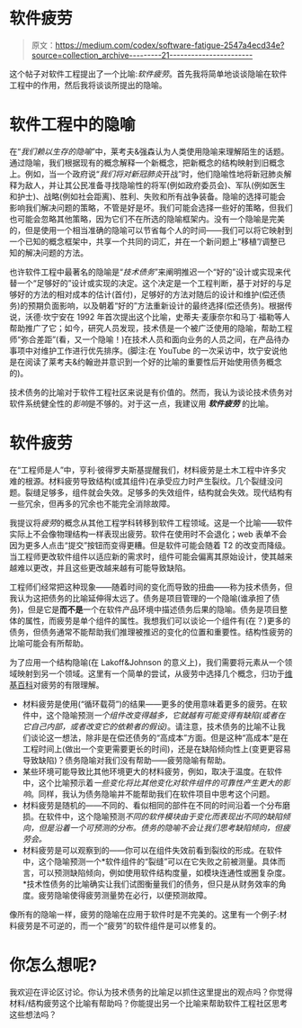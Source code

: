 # 软件疲劳

> 原文：<https://medium.com/codex/software-fatigue-2547a4ecd34e?source=collection_archive---------21----------------------->

这个帖子对软件工程提出了一个比喻:*软件疲劳*。首先我将简单地谈谈隐喻在软件工程中的作用，然后我将谈谈所提出的隐喻。

# 软件工程中的隐喻

在“*我们赖以生存的隐喻*”中，莱考夫&强森认为人类使用隐喻来理解陌生的话题。通过隐喻，我们根据现有的概念解释一个新概念，把新概念的结构映射到旧概念上。例如，当一个政府说“*我们将对新冠肺炎*开战”时，他们隐喻性地将新冠肺炎解释为敌人，并让其公民准备寻找隐喻性的将军(例如政府委员会)、军队(例如医生和护士)、战略(例如社会距离)、胜利、失败和所有战争装备。隐喻的选择可能会影响我们解决问题的策略，不管是好是坏。我们可能会选择一些好的策略，但我们也可能会忽略其他策略，因为它们不在所选的隐喻框架内。没有一个隐喻是完美的，但是使用一个相当准确的隐喻可以节省每个人的时间——我们可以将它映射到一个已知的概念框架中，共享一个共同的词汇，并在一个新问题上“移植”/调整已知的解决问题的方法。

也许软件工程中最著名的隐喻是“*技术债务*”来阐明推迟一个“好的”设计或实现来代替一个“足够好的”设计或实现的决定。这个决定是一个工程判断，基于对好的与足够好的方法的相对成本的估计(首付)，足够好的方法对随后的设计和维护(偿还债务)的预期负面影响，以及朝着“好的”方法重新设计的最终选择(偿还债务)。根据传说，沃德·坎宁安在 1992 年首次提出这个比喻，史蒂夫·麦康奈尔和马丁·福勒等人帮助推广了它；如今，研究人员发现，技术债是一个被广泛使用的隐喻，帮助工程师“弥合差距”(看，又一个隐喻！)在技术人员和面向业务的人员之间，在产品待办事项中对维护工作进行优先排序。(脚注:在 YouTube 的一次采访中，坎宁安说他是在阅读了莱考夫&约翰逊并意识到一个好的比喻的重要性后开始使用债务概念的)。

技术债务的比喻对于软件工程社区来说是有价值的。然而，我认为谈论技术债务对软件系统健全性的*影响*是不够的。对于这一点，我建议用 ***软件疲劳*** 的比喻。

# 软件疲劳

在“工程师是人”中，亨利·彼得罗夫斯基提醒我们，材料疲劳是土木工程中许多灾难的根源。材料疲劳导致结构(或其组件)在承受应力时产生裂纹。几个裂缝没问题。裂缝足够多，组件就会失效。足够多的失效组件，结构就会失效。现代结构有一些冗余，但再多的冗余也不能完全消除故障。

我提议将*疲劳*的概念从其他工程学科转移到软件工程领域。这是一个比喻——软件实际上不会像物理结构一样表现出疲劳。软件在使用时不会退化；web 表单不会因为更多人点击“提交”按钮而变得更糟。但是软件可能会随着 T2 的改变而降级。当工程师更改软件组件以适应新的需求时，组件可能会偏离其原始设计，使其越来越难以更改，并且这些更改越来越有可能导致缺陷。

工程师们经常把这种现象——随着时间的变化而导致的扭曲——称为技术债务，但我认为这把债务的比喻延伸得太远了。债务是项目管理的一个隐喻(谁承担了债务)，但是它是**而不是**一个在软件产品环境中描述债务后果的隐喻。债务是项目整体的属性，而疲劳是单个组件的属性。我想我们可以谈论一个组件有(在？)更多的债务，但债务通常不能帮助我们推理被推迟的变化的位置和重要性。结构性疲劳的比喻可能会有所帮助。

为了应用一个结构隐喻(在 Lakoff&Johnson 的意义上)，我们需要将元素从一个领域映射到另一个领域。这里有一个简单的尝试，从疲劳中选择几个概念，归功于[维基百科](https://en.wikipedia.org/wiki/Fatigue_(material))对疲劳的有限理解。

*   材料疲劳是使用(“循环载荷”)的结果——更多的使用意味着更多的疲劳。在软件中，这个隐喻预测*一个组件改变得越多，它就越有可能变得有缺陷(或者在它自己内部，或者改变它的依赖者的假设)*。请注意，技术债务的比喻不让我们谈论这一想法，除非是在偿还债务的“高成本”方面。但是这种“高成本”是在工程时间上(做出一个变更需要更长的时间)，还是在缺陷倾向性上(变更更容易导致缺陷)？债务隐喻对我们没有帮助——疲劳隐喻有帮助。
*   某些环境可能导致比其他环境更大的材料疲劳，例如，取决于温度。在软件中，这个比喻预示着*一些变化将比其他变化对软件组件的可靠性产生更大的影响*。同样，我认为债务隐喻并不能帮助我们在软件项目中思考这个问题。
*   材料疲劳是随机的——不同的、看似相同的部件在不同的时间沿着一个分布磨损。在软件中，这个隐喻预测*不同的软件模块由于变化而表现出不同的缺陷倾向，但是沿着一个可预测的分布。债务的隐喻不会让我们思考缺陷倾向，但疲劳会。*
*   材料疲劳是可以观察到的——你可以在组件失效前看到裂纹的形成。在软件中，这个隐喻预测一个*软件组件的“裂缝”可以在它失败之前被测量。具体而言，可以预测缺陷倾向，例如使用软件结构度量，如模块连通性或圈复杂度。*技术性债务的比喻确实让我们试图衡量我们的债务，但只是从财务效率的角度。疲劳隐喻使得疲劳测量势在必行，以便预测故障。

像所有的隐喻一样，疲劳的隐喻在应用于软件时是不完美的。这里有一个例子:材料疲劳是不可逆的，而一个“疲劳”的软件组件是可以修复的。

# 你怎么想呢?

我欢迎在评论区讨论。你认为技术债务的比喻足以抓住这里提出的观点吗？你觉得材料/结构疲劳这个比喻有帮助吗？你能提出另一个比喻来帮助软件工程社区思考这些想法吗？